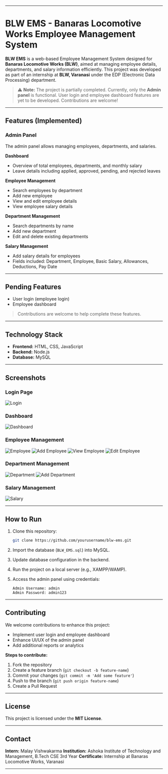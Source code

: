 
---

# BLW EMS - Banaras Locomotive Works Employee Management System

**BLW EMS** is a web-based Employee Management System designed for **Banaras Locomotive Works (BLW)**, aimed at managing employee details, departments, and salary information efficiently. This project was developed as part of an internship at **BLW, Varanasi** under the EDP (Electronic Data Processing) department.

> ⚠️ **Note:** The project is partially completed. Currently, only the **Admin panel** is functional. User login and employee dashboard features are yet to be developed. Contributions are welcome!

---

## Features (Implemented)

### Admin Panel

The admin panel allows managing employees, departments, and salaries.

**Dashboard**

* Overview of total employees, departments, and monthly salary
* Leave details including applied, approved, pending, and rejected leaves

**Employee Management**

* Search employees by department
* Add new employee
* View and edit employee details
* View employee salary details

**Department Management**

* Search departments by name
* Add new department
* Edit and delete existing departments

**Salary Management**

* Add salary details for employees
* Fields included: Department, Employee, Basic Salary, Allowances, Deductions, Pay Date

---

## Pending Features

* User login (employee login)
* Employee dashboard

> Contributions are welcome to help complete these features.

---

## Technology Stack

* **Frontend:** HTML, CSS, JavaScript
* **Backend:** Node.js
* **Database:** MySQL

---

## Screenshots

### Login Page

![Login](screenshots/Login.png)

### Dashboard

![Dashboard](screenshots/Dashboard.png)

### Employee Management

![Employee](screenshots/Employee.png)
![Add Employee](screenshots/Add_Employee.png)
![View Employee](screenshots/View_Employee.png)
![Edit Employee](screenshots/Edit_Employee.png)

### Department Management

![Department](screenshots/Department.png)
![Add Department](screenshots/Add_Department.png)

### Salary Management

![Salary](screenshots/Salary.png)

---

## How to Run

1. Clone this repository:

   ```bash
   git clone https://github.com/yourusername/blw-ems.git
   ```

2. Import the database (`BLW_EMS.sql`) into MySQL.

3. Update database configuration in the backend.

4. Run the project on a local server (e.g., XAMPP/WAMP).

5. Access the admin panel using credentials:

   ```text
   Admin Username: admin
   Admin Password: admin123
   ```

---

## Contributing

We welcome contributions to enhance this project:

* Implement user login and employee dashboard
* Enhance UI/UX of the admin panel
* Add additional reports or analytics

**Steps to contribute:**

1. Fork the repository
2. Create a feature branch (`git checkout -b feature-name`)
3. Commit your changes (`git commit -m 'Add some feature'`)
4. Push to the branch (`git push origin feature-name`)
5. Create a Pull Request

---

## License

This project is licensed under the **MIT License**.

---

## Contact

**Intern:** Malay Vishwakarma
**Institution:** Ashoka Institute of Technology and Management, B.Tech CSE 3rd Year
**Certificate:** Internship at Banaras Locomotive Works, Varanasi

---


